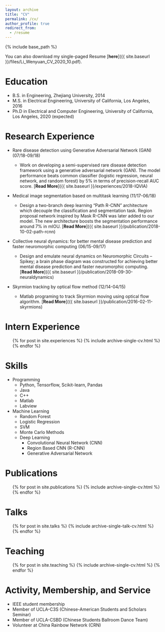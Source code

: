 ```yaml
---
layout: archive
title: "CV"
permalink: /cv/
author_profile: true
redirect_from:
  - /resume
---
```


{% include base_path %}

You can also download my single-paged Resume [__here__]({{ site.baseurl }}/files/Li_Wenyuan_CV_2020_10.pdf).

Education
======
* B.S. in Engineering, Zhejiang University, 2014
* M.S. in Electrical Engineering, University of California, Los Angeles, 2016
* Ph.D in Electrical and Computer Engineering, University of California, Los Angeles, 2020 (expected)

Research Experience
======
* Rare disease detection using Generative Adversarial Network (GAN) (07/18-09/18)
    * Work on developing a semi-supervised rare disease detection 
      framework using a generative adversarial network (GAN). 
      The model performance beats common classifier (logistic regression, 
      neural network, and random forest) by 5% in terms of 
      precision-recall AUC score.
      [__Read More__]({{ site.baseurl }}/experiences/2018-IQVIA)

* Medical image segmentation based on multitask learning (11/17-06/18)
    * Design a two-branch deep learning “Path R-CNN” 
      architecture which decouple the classification and segmentation 
      task. Region proposal network inspired by Mask R-CNN was 
      later added to our model. The new architecture boosts 
      the segmentation performance around 7% in mIOU.
      [__Read More__]({{ site.baseurl }}/publication/2018-10-02-path-rcnn)

* Collective neural dynamics: for better mental disease prediction and faster neuromorphic computing (06/15-09/17)
    * Design and emulate neural dynamics on Neuromorphic Circuits – 
      Spikey; a brain phase diagram was constructed for achieving better 
      mental disease prediction and faster neuromorphic computing.
      [__Read More__]({{ site.baseurl }}/publication/2018-09-30-neuraldynamics)

* Skyrmion tracking by optical flow method (12/14-04/15)
    * Matlab programing to track Skyrmion moving using optical 
      flow algorithm.
      [__Read More__]({{ site.baseurl }}/publication/2016-02-11-skyrmions)

Intern Experience
======
<ul>{% for post in site.experiences %}
    {% include archive-single-cv.html %}
  {% endfor %}</ul>
  
Skills
======
* Programming
    * Python, Tensorflow, Scikit-learn, Pandas
    * Java
    * C++ 
    * Matlab 
    * Labview
* Machine Learning
    * Random Forest
    * Logistic Regression
    * SVM
    * Monte Carlo Methods
    * Deep Learning
        * Convolutional Neural Network (CNN)
        * Region Based CNN (R-CNN)
        * Generative Adversarial Network

Publications
======
  <ul>{% for post in site.publications %}
    {% include archive-single-cv.html %}
  {% endfor %}</ul>
  
Talks
======
  <ul>{% for post in site.talks %}
    {% include archive-single-talk-cv.html %}
  {% endfor %}</ul>
  
Teaching
======
  <ul>{% for post in site.teaching %}
    {% include archive-single-cv.html %}
  {% endfor %}</ul>
  
Activity, Membership, and Service
======
* IEEE student membership
* Member of UCLA-C3S (Chinese-American Students and Scholars Seminar)
* Member of UCLA-CSBD (Chinese Students Ballroom Dance Team)
* Volunteer at China Rainbow Network (CRN) 
